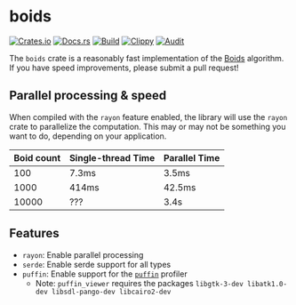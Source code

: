 # boids
[![Crates.io](https://img.shields.io/crates/v/boids)](https://crates.io/crates/boids) 
[![Docs.rs](https://docs.rs/boids/badge.svg)](https://docs.rs/boids) 
[![Build](https://github.com/Ewpratten/boids-rs/actions/workflows/build.yml/badge.svg)](https://github.com/Ewpratten/boids-rs/actions/workflows/build.yml)
[![Clippy](https://github.com/Ewpratten/boids-rs/actions/workflows/clippy.yml/badge.svg)](https://github.com/Ewpratten/boids-rs/actions/workflows/clippy.yml)
[![Audit](https://github.com/Ewpratten/boids-rs/actions/workflows/audit.yml/badge.svg)](https://github.com/Ewpratten/boids-rs/actions/workflows/audit.yml)

The `boids` crate is a reasonably fast implementation of the [Boids](https://en.wikipedia.org/wiki/Boids) algorithm. If you have speed improvements, please submit a pull request!

## Parallel processing & speed

When compiled with the `rayon` feature enabled, the library will use the `rayon` crate to parallelize the computation. This may or may not be something you want to do, depending on your application.

| Boid count | Single-thread Time | Parallel Time |
|------------|--------------------|---------------|
| 100        | 7.3ms              | 3.5ms         |
| 1000       | 414ms              | 42.5ms        |
| 10000      | ???                | 3.4s          |

## Features

- `rayon`: Enable parallel processing
- `serde`: Enable serde support for all types
- `puffin`: Enable support for the [`puffin`](https://github.com/EmbarkStudios/puffin) profiler
  - Note: `puffin_viewer` requires the packages `libgtk-3-dev libatk1.0-dev libsdl-pango-dev libcairo2-dev`
